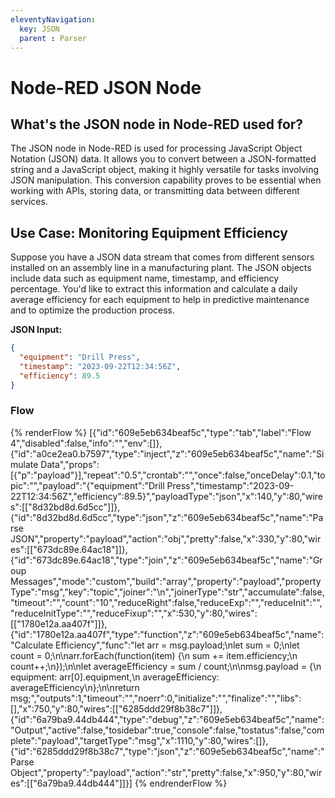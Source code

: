 ```yaml
---
eleventyNavigation:
  key: JSON
  parent : Parser
---
```


# Node-RED JSON Node

## What's the JSON node in Node-RED used for?

The JSON node in Node-RED is used for processing JavaScript Object Notation (JSON) data. It allows you to convert between a JSON-formatted string and a JavaScript object, making it highly versatile for tasks involving JSON manipulation. This conversion capability proves to be essential when working with APIs, storing data, or transmitting data between different services.

## Use Case: Monitoring Equipment Efficiency

Suppose you have a JSON data stream that comes from different sensors installed on an assembly line in a manufacturing plant. The JSON objects include data such as equipment name, timestamp, and efficiency percentage. You'd like to extract this information and calculate a daily average efficiency for each equipment to help in predictive maintenance and to optimize the production process.

**JSON Input:**
```json
{
  "equipment": "Drill Press",
  "timestamp": "2023-09-22T12:34:56Z",
  "efficiency": 89.5
}
```
### Flow

{% renderFlow %}
[{"id":"609e5eb634beaf5c","type":"tab","label":"Flow 4","disabled":false,"info":"","env":[]},{"id":"a0ce2ea0.b7597","type":"inject","z":"609e5eb634beaf5c","name":"Simulate Data","props":[{"p":"payload"}],"repeat":"0.5","crontab":"","once":false,"onceDelay":0.1,"topic":"","payload":"{\"equipment\":\"Drill Press\",\"timestamp\":\"2023-09-22T12:34:56Z\",\"efficiency\":89.5}","payloadType":"json","x":140,"y":80,"wires":[["8d32bd8d.6d5cc"]]},{"id":"8d32bd8d.6d5cc","type":"json","z":"609e5eb634beaf5c","name":"Parse JSON","property":"payload","action":"obj","pretty":false,"x":330,"y":80,"wires":[["673dc89e.64ac18"]]},{"id":"673dc89e.64ac18","type":"join","z":"609e5eb634beaf5c","name":"Group Messages","mode":"custom","build":"array","property":"payload","propertyType":"msg","key":"topic","joiner":"\\n","joinerType":"str","accumulate":false,"timeout":"","count":"10","reduceRight":false,"reduceExp":"","reduceInit":"","reduceInitType":"","reduceFixup":"","x":530,"y":80,"wires":[["1780e12a.aa407f"]]},{"id":"1780e12a.aa407f","type":"function","z":"609e5eb634beaf5c","name":"Calculate Efficiency","func":"let arr = msg.payload;\nlet sum = 0;\nlet count = 0;\n\narr.forEach(function(item) {\n    sum += item.efficiency;\n    count++;\n});\n\nlet averageEfficiency = sum / count;\n\nmsg.payload = {\n    equipment: arr[0].equipment,\n    averageEfficiency: averageEfficiency\n};\n\nreturn msg;","outputs":1,"timeout":"","noerr":0,"initialize":"","finalize":"","libs":[],"x":750,"y":80,"wires":[["6285ddd29f8b38c7"]]},{"id":"6a79ba9.44db444","type":"debug","z":"609e5eb634beaf5c","name":"Output","active":false,"tosidebar":true,"console":false,"tostatus":false,"complete":"payload","targetType":"msg","x":1110,"y":80,"wires":[]},{"id":"6285ddd29f8b38c7","type":"json","z":"609e5eb634beaf5c","name":"Parse Object","property":"payload","action":"str","pretty":false,"x":950,"y":80,"wires":[["6a79ba9.44db444"]]}]
{% endrenderFlow %}

